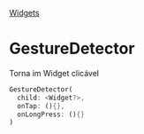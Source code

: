 [Widgets](https://github.com/leofds/flutter-class/blob/master/flutter/widgets/README.md)

# GestureDetector

Torna im Widget clicável

```dart
GestureDetector(
  child: <Widget?>,
  onTap: (){},
  onLongPress: (){}
)
```
